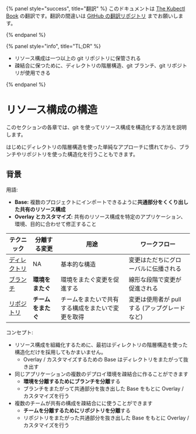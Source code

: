 {% panel style="success", title="翻訳" %}
このドキュメントは [The Kubectl Book](https://kubectl.docs.kubernetes.io/) の翻訳です。翻訳の間違いは [GitHub の翻訳リポジトリ](https://github.com/FujiHaruka/kubectl-book-ja/issues) までお願いします。

{% endpanel %}

{% panel style="info", title="TL;DR" %}

- リソース構成は一つ以上の git リポジトリに保管される
- 疎結合に保つために、ディレクトリの階層構造、git ブランチ、git リポジトリが使用できる

{% endpanel %}

# リソース構成の構造

このセクションの各章では、git を使ってリソース構成を構造化する方法を説明します。

はじめにディレクトリの階層構造を使った単純なアプローチに慣れてから、ブランチやリポジトリを使った構造化を行うこともできます。

## 背景

用語:

- **Base:** 複数のプロジェクトにインポートできるように**共通部分をくくり出した共有のリソース構成**
- **Overlay とカスタマイズ:** 共有のリソース構成を特定のアプリケーション、環境、目的に合わせて修正すること

| テクニック                              | 分離する変更      | 用途                       | ワークフロー                      |
| ---------------------------------- | ----------- | ------------------------ | --------------------------- |
| [ディレクトリ](structure_directories.md) | NA          | 基本的な構造                   | 変更はただちにグローバルに伝播される          |
| [ブランチ](structure_branches.md)      | **環境をまたぐ**  | 環境をまたぐ変更を促進する            | 線形な段階で変更が促進される              |
| [リポジトリ](structure_repositories.md) | **チームをまたぐ** | チームをまたいで共有する構成をまたいで変更を取得 | 変更は使用者が pull する (アップグレードなど) |

コンセプト:

- リソース構成を組織化するために、最初はディレクトリの階層構造を使った構造化だけを採用してもかまいません。
  - Overlay / カスタマイズするための Base はディレクトリをまたがって抜き出す
- 同じアプリケーションの複数のデプロイ環境を疎結合に作ることができます
  - **環境を分離するためにブランチを分離**する
  - ブランチをまたがって共通部分を抜き出した Base をもとに Overlay / カスタマイズを行う
- 複数のチームが共有の構成を疎結合にに使うことができます
  - **チームを分離するためにリポジトリを分離**する
  - リポジトリをまたがった共通部分を抜き出した Base をもとに Overlay /カスタマイズを行う
